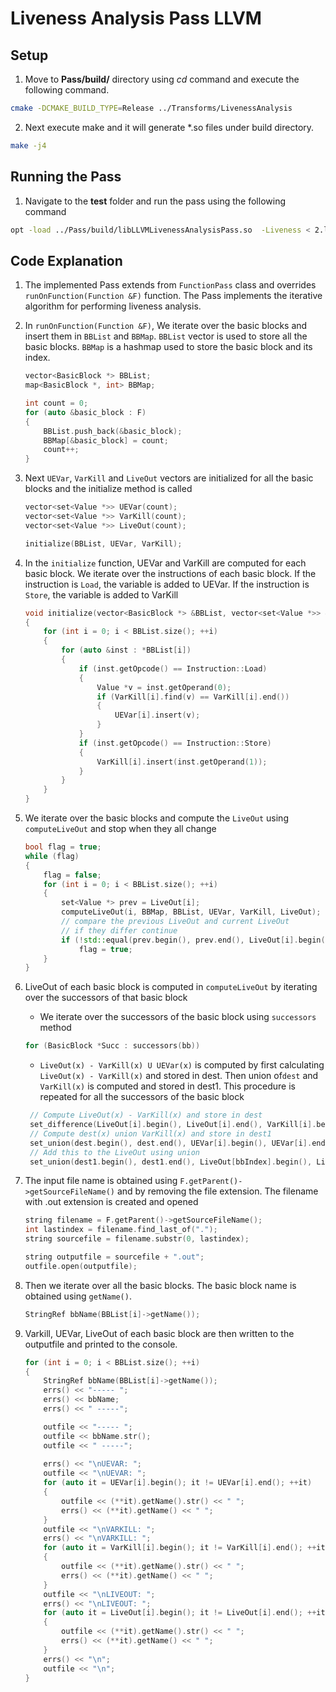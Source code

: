 # Liveness Analysis Pass LLVM

## Setup

1. Move to **Pass/build/** directory using *cd* command and execute the following command.
```bash
cmake -DCMAKE_BUILD_TYPE=Release ../Transforms/LivenessAnalysis
```
2. Next execute make and it will generate *.so files under build directory. 
```bash
make -j4
```

## Running the Pass

1. Navigate to the **test** folder and run the pass using the following command

```bash
opt -load ../Pass/build/libLLVMLivenessAnalysisPass.so  -Liveness < 2.ll > /dev/null
```

## Code Explanation 
1. The implemented Pass extends from ``FunctionPass`` class and overrides ``runOnFunction(Function &F)`` function. The Pass implements the iterative algorithm for performing liveness analysis.

2. In ``runOnFunction(Function &F)``, We iterate over the basic blocks and insert them in ``BBList`` and ``BBMap``. ``BBList`` vector is used to store all the basic blocks. ``BBMap`` is a hashmap used to store the basic block and its index. 

    ```c++
	vector<BasicBlock *> BBList;
	map<BasicBlock *, int> BBMap;

	int count = 0;
	for (auto &basic_block : F)
	{
		BBList.push_back(&basic_block);
		BBMap[&basic_block] = count;
		count++;
	}
    ```
3. Next ``UEVar``, ``VarKill`` and ``LiveOut`` vectors are initialized for all the basic blocks and the initialize method is called

    ```c++
    vector<set<Value *>> UEVar(count);
    vector<set<Value *>> VarKill(count);
	vector<set<Value *>> LiveOut(count);

	initialize(BBList, UEVar, VarKill);
    ```

4. In the ``initialize`` function, UEVar and VarKill are computed for each basic block. We iterate over the instructions of each basic block. If the instruction is ``Load``, the variable is added to UEVar. If the instruction is ``Store``, the variable is added to VarKill

    ```c++
	void initialize(vector<BasicBlock *> &BBList, vector<set<Value *>> &UEVar, vector<set<Value *>> &VarKill)
    {
        for (int i = 0; i < BBList.size(); ++i)
        {
            for (auto &inst : *BBList[i])
            {
                if (inst.getOpcode() == Instruction::Load)
                {
                    Value *v = inst.getOperand(0);
                    if (VarKill[i].find(v) == VarKill[i].end())
                    {
                        UEVar[i].insert(v);
                    }
                }
                if (inst.getOpcode() == Instruction::Store)
                {
                    VarKill[i].insert(inst.getOperand(1));
                }
            }
        }
    }
    ```
5. We iterate over the basic blocks and compute the ``LiveOut`` using ``computeLiveOut`` and stop when they all change

	```c++
	bool flag = true;
	while (flag)
	{
		flag = false;
		for (int i = 0; i < BBList.size(); ++i)
		{
			set<Value *> prev = LiveOut[i];
			computeLiveOut(i, BBMap, BBList, UEVar, VarKill, LiveOut);
			// compare the previous LiveOut and current LiveOut
			// if they differ continue
			if (!std::equal(prev.begin(), prev.end(), LiveOut[i].begin(), LiveOut[i].end()))
				flag = true;
		}
	}
	```
6. LiveOut of each basic block is computed in ``computeLiveOut`` by iterating over the successors of that basic block
	
   - We iterate over the successors of the basic block using ``successors`` method

   ```c++
   for (BasicBlock *Succ : successors(bb))
   ```

   - ``LiveOut(x) - VarKill(x) U UEVar(x)`` is computed by first calculating ``LiveOut(x) - VarKill(x)`` and stored in dest. Then union of``dest`` and ``VarKill(x)`` is computed and stored in dest1. This procedure is repeated for all the successors of the basic block

   ```c++
    // Compute LiveOut(x) - VarKill(x) and store in dest
	set_difference(LiveOut[i].begin(), LiveOut[i].end(), VarKill[i].begin(), VarKill[i].end(), inserter(dest, dest.begin()));
	// Compute dest(x) union VarKill(x) and store in dest1
	set_union(dest.begin(), dest.end(), UEVar[i].begin(), UEVar[i].end(), inserter(dest1, dest1.begin()));
	// Add this to the LiveOut using union
	set_union(dest1.begin(), dest1.end(), LiveOut[bbIndex].begin(), LiveOut[bbIndex].end(), inserter(LiveOut[bbIndex], LiveOut[bbIndex].begin()));
   ```
   
7. The input file name is obtained using ``F.getParent()->getSourceFileName()`` and by removing the file extension. The filename with .out extension is created and opened

	```c++
	string filename = F.getParent()->getSourceFileName();
    int lastindex = filename.find_last_of("."); 
    string sourcefile = filename.substr(0, lastindex);
	```

	```c++
	string outputfile = sourcefile + ".out";
    outfile.open(outputfile);
	```

8. Then we iterate over all the basic blocks. The basic block name is obtained using ``getName()``.
    ```c++
    StringRef bbName(BBList[i]->getName());
    ```
9. Varkill, UEVar, LiveOut of each basic block are then written to the outputfile and printed to the console.
	```c++
	for (int i = 0; i < BBList.size(); ++i)
    {
        StringRef bbName(BBList[i]->getName());
        errs() << "----- ";
        errs() << bbName;
        errs() << " -----";

        outfile << "----- ";
        outfile << bbName.str();
        outfile << " -----";
        
        errs() << "\nUEVAR: ";
        outfile << "\nUEVAR: ";
        for (auto it = UEVar[i].begin(); it != UEVar[i].end(); ++it)
        {
            outfile << (**it).getName().str() << " ";
            errs() << (**it).getName() << " ";
        }
        outfile << "\nVARKILL: ";
        errs() << "\nVARKILL: ";
        for (auto it = VarKill[i].begin(); it != VarKill[i].end(); ++it)
        {
            outfile << (**it).getName().str() << " ";
            errs() << (**it).getName() << " ";
        }
        outfile << "\nLIVEOUT: ";
        errs() << "\nLIVEOUT: ";
        for (auto it = LiveOut[i].begin(); it != LiveOut[i].end(); ++it)
        {
            outfile << (**it).getName().str() << " ";
            errs() << (**it).getName() << " ";
        }
        errs() << "\n";
        outfile << "\n";
    }
	```
